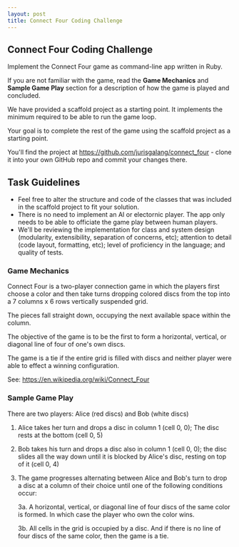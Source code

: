 ```yaml
---
layout: post
title: Connect Four Coding Challenge
---
```


## Connect Four Coding Challenge

Implement the Connect Four game as command-line app written in Ruby.

If you are not familiar with the game, read the **Game Mechanics** and
**Sample Game Play** section for a description of how the game is played and
concluded.

We have provided a scaffold project as a starting point. It implements the
minimum required to be able to run the game loop.

Your goal is to complete the rest of the game using the scaffold project as a
starting point.

You'll find the project at https://github.com/jurisgalang/connect_four - clone
it into your own GitHub repo and commit your changes there.

## Task Guidelines

- Feel free to alter the structure and code of the classes that was included in
  the scaffold project to fit your solution.
- There is no need to implement an AI or electornic player. The app only needs
  to be able to officiate the game play between human players.
- We'll be reviewing the implementation for class and system design (modularity,
  extensibility, separation of concerns, etc); attention to detail (code layout,
  formatting, etc); level of proficiency in the language; and quality of tests.

### Game Mechanics

Connect Four is a two-player connection game in which the players first choose a
color and then take turns dropping colored discs from the top into a
7 columns x 6 rows vertically suspended grid.

The pieces fall straight down, occupying the next available space within the
column.

The objective of the game is to be the first to form a horizontal, vertical, or
diagonal line of four of one's own discs.

The game is a tie if the entire grid is filled with discs and neither player
were able to effect a winning configuration.

See: https://en.wikipedia.org/wiki/Connect_Four

### Sample Game Play

There are two players: Alice (red discs) and Bob (white discs)

1. Alice takes her turn and drops a disc in column 1 (cell 0, 0); The disc rests
  at the bottom (cell 0, 5)

2. Bob takes his turn and drops a disc also in column 1 (cell 0, 0); the disc
   slides all the way down until it is blocked by Alice's disc, resting on top
   of it (cell 0, 4)

3. The game progresses alternating between Alice and Bob's turn to drop a disc
   at a column of their choice until one of the following conditions occur:

   3a. A horizontal, vertical, or diagonal line of four discs of the same color
       is formed. In which case the player who own the color wins.

   3b. All cells in the grid is occupied by a disc. And if there is no line of
       four discs of the same color, then the game is a tie.
